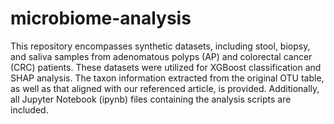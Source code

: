 # microbiome-analysis
This repository encompasses synthetic datasets, including stool, biopsy, and saliva samples from adenomatous polyps (AP) and colorectal cancer (CRC) patients. These datasets were utilized for XGBoost classification and SHAP analysis. The taxon information extracted from the original OTU table, as well as that aligned with our referenced article, is provided. Additionally, all Jupyter Notebook (ipynb) files containing the analysis scripts are included.

